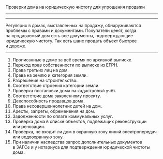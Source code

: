 Проверки дома на&nbsp;юридическую чистоту для&nbsp;упрощения продажи

----



----

Регулярно в&nbsp;домах, выставленных на&nbsp;продажу, обнаруживаются проблемы с&nbsp;правами и&nbsp;документами. Покупатели ценят, когда на&nbsp;продаваемый дом есть все&nbsp;документы, подтверждающие юридическую чистоту. Так&nbsp;есть шанс продать объект быстрее и&nbsp;дороже.

----

1. Прописанные в&nbsp;доме за&nbsp;всё&nbsp;время по&nbsp;архивной выписке.
2. Переход прав собственности по&nbsp;выписке из&nbsp;ЕГРН.
3. Права третьих лиц на&nbsp;дом.
4. Права на&nbsp;землю и&nbsp;категория земли.
5. Разрешение на&nbsp;строительство.
6. Соответствие строения категории земли.
7. Проверка постановки дома на&nbsp;кадастровый учёт.
8. Соответствие дома заявленному проекту.
9. Дееспособность продавцов дома.
10. Права несовершеннолетних детей на&nbsp;дом.
11. Аресты, запреты, обременения на&nbsp;дом.
12. Задолженности по&nbsp;оплате коммунальных услуг.
13. Проверка дома в&nbsp;списке объектов, подлежащих реконструкции или&nbsp;реновации.
14. Проверка, не&nbsp;входит ли дом в&nbsp;охранную зону линий электропередач или&nbsp;водоохранную зону.
15. При&nbsp;наличии наследства запрос дополнительных документов в&nbsp;ЗАГСе и&nbsp;у&nbsp;нотариуса для&nbsp;подтверждения юридической чистоты дома.